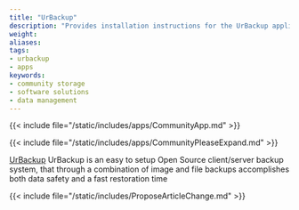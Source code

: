 ```yaml
---
title: "UrBackup"
description: "Provides installation instructions for the UrBackup application in TrueNAS."
weight: 
aliases:
tags:
- urbackup
- apps
keywords:
- community storage
- software solutions
- data management
---
```


{{< include file="/static/includes/apps/CommunityApp.md" >}}

{{< include file="/static/includes/apps/CommunityPleaseExpand.md" >}}

<a href="https://github.com/uroni/urbackup_backend">UrBackup</a> UrBackup is an easy to setup Open Source client/server backup system, that through a combination of image and file backups accomplishes both data safety and a fast restoration time

{{< include file="/static/includes/ProposeArticleChange.md" >}}

